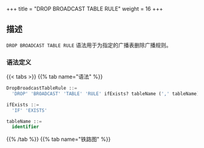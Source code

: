 +++
title = "DROP BROADCAST TABLE RULE"
weight = 16
+++

## 描述

`DROP BROADCAST TABLE RULE` 语法用于为指定的广播表删除广播规则。

### 语法定义

{{< tabs >}}
{{% tab name="语法" %}}
```sql
DropBroadcastTableRule ::=
  'DROP' 'BROADCAST' 'TABLE' 'RULE' ifExists? tableName (',' tableName)* 

ifExists ::=
  'IF' 'EXISTS'

tableName ::=
  identifier
```
{{% /tab %}}
{{% tab name="铁路图" %}}
<iframe frameborder="0" name="diagram" id="diagram" width="100%" height="100%"></iframe>
{{% /tab %}}
{{< /tabs >}}

### 补充说明

- `tableName` 可使用已经存在的广播规则的表；
- `ifExists` 子句用于避免 `Broadcast rule not exists` 错误。

### 示例

- 为指定广播表删除广播规则
 
```sql
DROP BROADCAST TABLE RULE t_province, t_city;
```

- 使用 `ifExists` 子句为广播表删除广播规则

```sql
DROP BROADCAST TABLE RULE IF EXISTS t_province, t_city;
```

### 保留字

`DROP`、`BROADCAST`、`TABLE`、`RULE`

### 相关链接

- [保留字](/cn/user-manual/shardingsphere-proxy/distsql/syntax/reserved-word/)